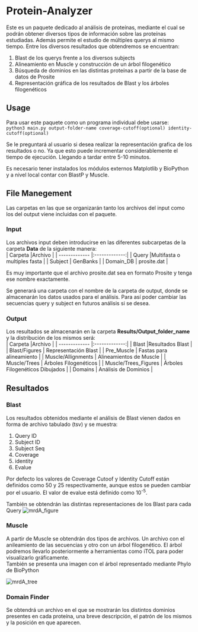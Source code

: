 # Protein-Analyzer

Este es un paquete dedicado al análisis de proteínas, mediante el cual se podrán obtener diversos tipos de información sobre las proteínas estudiadas. Además permite el estudio de múltiples querys al mismo tiempo. Entre los diversos resultados que obtendremos se encuentran:  

1. Blast de los querys frente a los diversos subjects
2. Alineamiento en Muscle y construcción de un árbol filogenético
3. Búsqueda de dominios en las distintas proteínas a partir de la base de datos de Prosite
2. Representación gráfica de los resultados de Blast y los árboles filogenéticos

## Usage
Para usar este paquete como un programa individual debe usarse:  
`python3 main.py output-folder-name coverage-cutoff(optional) identity-cutoff(optional)`
  
Se le preguntará al usuario si desea realizar la representación grafica de los resultados o no. Ya que esto puede incrementar considerablemente el tiempo de ejecución. Llegando a tardar entre 5-10 minutos.
  
Es necesario tener instalados los módulos externos Matplotlib y BioPython y a nivel local contar con BlastP y Muscle.

## File Manegement
Las carpetas en las que se organizarán tanto los archivos del input como los del output viene incluidas con el paquete.  
### Input
Los archivos input deben introducirse en las diferentes subcarpetas de la carpeta **Data** de la siguiente manera:  
| Carpeta        |Archivo       |
| ------------- |:-------------:|
| Query     |Multifasta o multiples fasta |
| Subject      | GenBanks   | 
| Domain_DB | prosite.dat   |  

Es muy importante que el archivo prosite.dat sea en formato Prosite y tenga ese nombre exactamente. 

  
Se generará una carpeta con el nombre de la carpeta de output, donde se almacenarán los datos usados para el análisis. Para así poder cambiar las secuencias query y subject en futuros análisis si se desea. 
 
### Output
Los resultados se almacenarán en la carpeta **Results/Output_folder_name** y la distribución de los mismos será:  
| Carpeta        |Archivo       |
| ------------- |:-------------:|
| Blast     |Resultados Blast |
| Blast/Figures      | Representación Blast   | 
| Pre_Muscle | Fastas para alineamiento  |
| Muscle/Allignments | Alineamientos de Muscle   |
| Muscle/Trees | Árboles Filogenéticos   |
| Muscle/Trees_Figures | Árboles Filogenéticos Dibujados  |
| Domains | Análisis de Dominios |

## Resultados
### Blast
Los resultados obtenidos mediante el análisis de Blast vienen dados en forma de archivo tabulado (tsv) y se muestra:  
1. Query ID
2. Subject ID
3. Subject Seq
4. Coverage
5. identity
6. Evalue  
  
Por defecto los valores de Coverage Cutoof y Identity Cutoff están definidos como 50 y 25 respectivamente, aunque estos se pueden cambiar por el usuario. El valor de evalue está definido como 10<sup>-5</sup>.  

También se obtendrán las distintas representaciones de los Blast para cada Query
![mrdA_figure](https://user-images.githubusercontent.com/67161655/85619606-d5e7a600-b662-11ea-8c29-fdec2fc8043e.png)

### Muscle
A partir de Muscle se obtendrán dos tipos de archivos. Un archivo con el anileamiento de las secuencias y otro con un árbol filogenético. El árbol podremos llevarlo posteriormente a herramientas como iTOL para poder visualizarlo gráficamente.  
También se presenta una imagen con el árbol representado mediante Phylo de BioPython

![mrdA_tree](https://user-images.githubusercontent.com/67161655/85619625-dda74a80-b662-11ea-86f6-3e86d6def446.png)

### Domain Finder
Se obtendrá un archivo en el que se mostrarán los distintos dominios presentes en cada proteína, una breve descripción, el patrón de los mismos y la posición en que aparecen.
